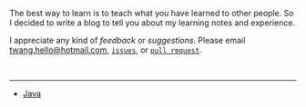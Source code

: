 The best way to learn is to teach what you have learned to other people. So I decided to write a blog to tell you about my learning notes and experience.

I appreciate any kind of *feedback* or *suggestions*.
Please email <a href="mailto:twang.hello@hotmail.com" target="_blank">twang.hello@hotmail.com</a>, [`issues`](https://github.com/Ged-Field/learn/issues),
or [`pull request`](https://github.com/Ged-Field/learn/pulls).

<br><hr>

- [Java](#java)
